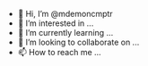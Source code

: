 - 👋 Hi, I’m @mdemoncmptr
- 👀 I’m interested in ...
- 🌱 I’m currently learning ...
- 💞️ I’m looking to collaborate on ...
- 📫 How to reach me ...

<!---
mdemoncmptr/mdemoncmptr is a ✨ special ✨ repository because its `README.md` (this file) appears on your GitHub profile.
You can click the Preview link to take a look at your changes.
--->
